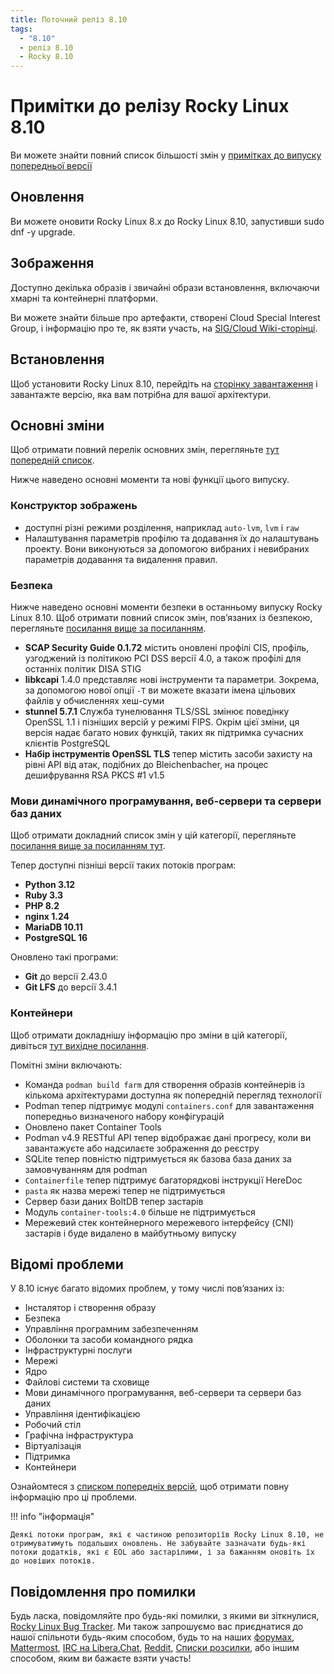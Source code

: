 ```yaml
---
title: Поточний реліз 8.10
tags:
  - "8.10"
  - реліз 8.10
  - Rocky 8.10
---
```


# Примітки до релізу Rocky Linux 8.10

Ви можете знайти повний список більшості змін у [примітках до випуску попередньої версії](https://access.redhat.com/documentation/en-us/red_hat_enterprise_linux/8/html/8.10_release_notes/index)

## Оновлення

Ви можете оновити Rocky Linux 8.x до Rocky Linux 8.10, запустивши sudo dnf -y upgrade.

## Зображення

Доступно декілька образів і звичайні образи встановлення, включаючи хмарні та контейнерні платформи.

Ви можете знайти більше про артефакти, створені Cloud Special Interest Group, і інформацію про те, як взяти участь, на [SIG/Cloud Wiki-сторінці](https://sig-cloud.rocky.page/).

## Встановлення

Щоб установити Rocky Linux 8.10, перейдіть на [сторінку завантаження](https://rockylinux.org/download/) і завантажте версію, яка вам потрібна для вашої архітектури.

## Основні зміни

Щоб отримати повний перелік основних змін, перегляньте [тут попередній список](https://access.redhat.com/documentation/en-us/red_hat_enterprise_linux/8/html/8.10_release_notes/overview#overview-major-changes).

Нижче наведено основні моменти та нові функції цього випуску.

### Конструктор зображень

- доступні різні режими розділення, наприклад `auto-lvm`, `lvm` і `raw`
- Налаштування параметрів профілю та додавання їх до налаштувань проекту. Вони виконуються за допомогою вибраних і невибраних параметрів додавання та видалення правил.

### Безпека

Нижче наведено основні моменти безпеки в останньому випуску Rocky Linux 8.10. Щоб отримати повний список змін, пов’язаних із безпекою, перегляньте [посилання вище за посиланням](https://access.redhat.com/documentation/en-us/red_hat_enterprise_linux/8/html/8.10_release_notes/new-features#new-features-security).

- **SCAP Security Guide 0.1.72** містить оновлені профілі CIS, профіль, узгоджений із політикою PCI DSS версії 4.0, а також профілі для останніх політик DISA STIG
- **libkcapi** 1.4.0 представляє нові інструменти та параметри. Зокрема, за допомогою нової опції `-T` ви можете вказати імена цільових файлів у обчисленнях хеш-суми
- **stunnel 5.7.1** Служба тунелювання TLS/SSL змінює поведінку OpenSSL 1.1 і пізніших версій у режимі FIPS. Окрім цієї зміни, ця версія надає багато нових функцій, таких як підтримка сучасних клієнтів PostgreSQL
- **Набір інструментів OpenSSL TLS** тепер містить засоби захисту на рівні API від атак, подібних до Bleichenbacher, на процес дешифрування RSA PKCS #1 v1.5

### Мови динамічного програмування, веб-сервери та сервери баз даних

Щоб отримати докладний список змін у цій категорії, перегляньте [посилання вище за посиланням тут](https://access.redhat.com/documentation/en-us/red_hat_enterprise_linux/8/html/8.10_release_notes/new-features#new-features-dynamic-programming-languages-web-and-database-servers).

Тепер доступні пізніші версії таких потоків програм:

- **Python 3.12**
- **Ruby 3.3**
- **PHP 8.2**
- **nginx 1.24**
- **MariaDB 10.11**
- **PostgreSQL 16**

Оновлено такі програми:

- **Git** до версії 2.43.0
- **Git LFS** до версії 3.4.1

### Контейнери

Щоб отримати докладнішу інформацію про зміни в цій категорії, дивіться [тут вихідне посилання](https://access.redhat.com/documentation/en-us/red_hat_enterprise_linux/8/html/8.10_release_notes/new-features#new-features-containers).

Помітні зміни включають:

- Команда `podman build farm` для створення образів контейнерів із кількома архітектурами доступна як попередній перегляд технології
- Podman тепер підтримує модулі `containers.conf` для завантаження попередньо визначеного набору конфігурацій
- Оновлено пакет Container Tools
- Podman v4.9 RESTful API тепер відображає дані прогресу, коли ви завантажуєте або надсилаєте зображення до реєстру
- SQLite тепер повністю підтримується як базова база даних за замовчуванням для podman
- `Containerfile` тепер підтримує багаторядкові інструкції HereDoc
- `pasta` як назва мережі тепер не підтримується
- Сервер бази даних BoltDB тепер застарів
- Модуль `container-tools:4.0` більше не підтримується
- Мережевий стек контейнерного мережевого інтерфейсу (CNI) застарів і буде видалено в майбутньому випуску

## Відомі проблеми

У 8.10 існує багато відомих проблем, у тому числі пов’язаних із:

- Інсталятор і створення образу
- Безпека
- Управління програмним забезпеченням
- Оболонки та засоби командного рядка
- Інфраструктурні послуги
- Мережі
- Ядро
- Файлові системи та сховище
- Мови динамічного програмування, веб-сервери та сервери баз даних
- Управління ідентифікацією
- Робочий стіл
- Графічна інфраструктура
- Віртуалізація
- Підтримка
- Контейнери

Ознайомтеся з [списком попередніх версій](https://access.redhat.com/documentation/en-us/red_hat_enterprise_linux/8/html/8.10_release_notes/known-issues), щоб отримати повну інформацію про ці проблеми.

!!! info "інформація"

```
Деякі потоки програм, які є частиною репозиторіїв Rocky Linux 8.10, не отримуватимуть подальших оновлень. Не забувайте зазначати будь-які потоки додатків, які є EOL або застарілими, і за бажанням оновіть їх до новіших потоків.
```

## Повідомлення про помилки

Будь ласка, повідомляйте про будь-які помилки, з якими ви зіткнулися, [Rocky Linux Bug Tracker](https://bugs.rockylinux.org/). Ми також запрошуємо вас приєднатися до нашої спільноти будь-яким способом, будь то на наших [форумах](https://forums.rockylinux.org), [Mattermost](https://chat.rockylinux.org), [IRC на Libera.Chat](irc://irc.liberachat/rockylinux), [Reddit](https://reddit.com/r/rockylinux), [Списки розсилки](https://lists.resf.org), або іншим способом, яким ви бажаєте взяти участь!
